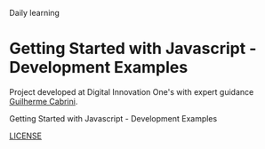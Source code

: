 Daily learning

# Getting Started with Javascript - Development Examples

Project developed at Digital Innovation One's with expert guidance [Guilherme Cabrini](https://github.com/gcabrini "Guilherme Cabrini"). 

Getting Started with Javascript - Development Examples

[LICENSE](./LICENSE)

